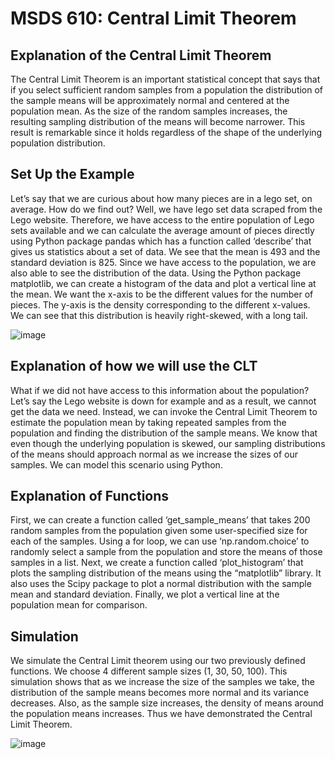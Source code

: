 # MSDS 610: Central Limit Theorem
## Explanation of the Central Limit Theorem
The Central Limit Theorem is an important statistical concept that says that if you select sufficient random samples from a population the distribution of the sample means will be approximately normal and centered at the population mean. As the size of  the random samples increases, the resulting sampling distribution of the means will become narrower. This result is remarkable since it holds regardless of  the shape of  the underlying population distribution.
## Set Up the Example
Let’s say that we are curious about how many pieces are in a lego set, on average. How do we find out? Well, we have lego set data scraped from the Lego website. Therefore, we have access to the entire population of  Lego sets available and we can calculate the average amount of pieces directly using Python package pandas which has a function called ‘describe’ that gives us statistics about a set of data. We see that the mean is 493 and the standard deviation is 825. Since we have access to the population, we are also able to see the distribution of the data. Using the Python package matplotlib, we can create a histogram of the data and plot a vertical line at the mean. We want the x-axis to be the different values for the number of pieces. The y-axis is the density corresponding to the different x-values. We can see that this distribution is heavily right-skewed, with a long tail.

![image](https://user-images.githubusercontent.com/73672605/136712230-56b50971-5e6a-49a7-858d-215a6143ced7.png)


## Explanation of how we will use the CLT
What if we did not have access to this information about the population? Let’s say the Lego website is down for example and as a result, we cannot get the data we need. Instead, we can invoke the Central Limit Theorem to estimate the population mean by taking repeated samples from the population and finding the distribution of the sample means. We know that even though the underlying population is skewed, our sampling distributions of the means should approach normal as we increase the sizes of our samples. We can model this scenario using Python.
## Explanation of Functions
First, we can create a function called ‘get_sample_means’ that takes 200 random samples from the population given some user-specified size for each of the samples. Using a for loop, we can use ‘np.random.choice’ to randomly select a sample from the population and store the means of those samples in a list. Next, we create a function called ‘plot_histogram’ that plots the sampling distribution
of the means using the “matplotlib” library. It also uses the Scipy package to plot a normal distribution with the sample mean and standard deviation. Finally, we plot a vertical line at the population mean for comparison.
## Simulation
We simulate the Central Limit theorem using our two previously defined functions. We choose 4 different sample sizes (1, 30, 50, 100). This simulation shows that as we increase the size of the samples we take, the distribution of the sample means becomes more normal and its variance decreases. Also, as the sample size increases, the density of means around the population means increases. Thus we have demonstrated the Central Limit Theorem.


![image](https://user-images.githubusercontent.com/73672605/136712177-abcd3a48-a4ed-4bff-ba64-e9d3a63d67e6.png)
